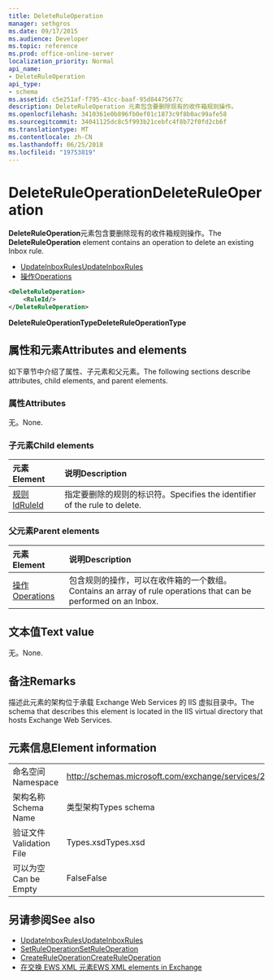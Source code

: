 ```yaml
---
title: DeleteRuleOperation
manager: sethgros
ms.date: 09/17/2015
ms.audience: Developer
ms.topic: reference
ms.prod: office-online-server
localization_priority: Normal
api_name:
- DeleteRuleOperation
api_type:
- schema
ms.assetid: c5e251af-f795-43cc-baaf-95d84475677c
description: DeleteRuleOperation 元素包含要删除现有的收件箱规则操作。
ms.openlocfilehash: 3410361e0b896fb0ef01c1873c9f8b0ac99afe58
ms.sourcegitcommit: 34041125dc8c5f993b21cebfc4f8b72f0fd2cb6f
ms.translationtype: MT
ms.contentlocale: zh-CN
ms.lasthandoff: 06/25/2018
ms.locfileid: "19753819"
---
```

# <a name="deleteruleoperation"></a><span data-ttu-id="b461d-103">DeleteRuleOperation</span><span class="sxs-lookup"><span data-stu-id="b461d-103">DeleteRuleOperation</span></span>

<span data-ttu-id="b461d-104">**DeleteRuleOperation**元素包含要删除现有的收件箱规则操作。</span><span class="sxs-lookup"><span data-stu-id="b461d-104">The **DeleteRuleOperation** element contains an operation to delete an existing Inbox rule.</span></span> 
  
- [<span data-ttu-id="b461d-105">UpdateInboxRules</span><span class="sxs-lookup"><span data-stu-id="b461d-105">UpdateInboxRules</span></span>](updateinboxrules.md)
- [<span data-ttu-id="b461d-106">操作</span><span class="sxs-lookup"><span data-stu-id="b461d-106">Operations</span></span>](operations.md)
  
```XML
<DeleteRuleOperation>
    <RuleId/>
</DeleteRuleOperation>
```

 <span data-ttu-id="b461d-107">**DeleteRuleOperationType**</span><span class="sxs-lookup"><span data-stu-id="b461d-107">**DeleteRuleOperationType**</span></span>
## <a name="attributes-and-elements"></a><span data-ttu-id="b461d-108">属性和元素</span><span class="sxs-lookup"><span data-stu-id="b461d-108">Attributes and elements</span></span>

<span data-ttu-id="b461d-109">如下章节中介绍了属性、子元素和父元素。</span><span class="sxs-lookup"><span data-stu-id="b461d-109">The following sections describe attributes, child elements, and parent elements.</span></span>
  
### <a name="attributes"></a><span data-ttu-id="b461d-110">属性</span><span class="sxs-lookup"><span data-stu-id="b461d-110">Attributes</span></span>

<span data-ttu-id="b461d-111">无。</span><span class="sxs-lookup"><span data-stu-id="b461d-111">None.</span></span>
  
### <a name="child-elements"></a><span data-ttu-id="b461d-112">子元素</span><span class="sxs-lookup"><span data-stu-id="b461d-112">Child elements</span></span>

|<span data-ttu-id="b461d-113">**元素**</span><span class="sxs-lookup"><span data-stu-id="b461d-113">**Element**</span></span>|<span data-ttu-id="b461d-114">**说明**</span><span class="sxs-lookup"><span data-stu-id="b461d-114">**Description**</span></span>|
|:-----|:-----|
|[<span data-ttu-id="b461d-115">规则 Id</span><span class="sxs-lookup"><span data-stu-id="b461d-115">RuleId</span></span>](ruleid.md) <br/> |<span data-ttu-id="b461d-116">指定要删除的规则的标识符。</span><span class="sxs-lookup"><span data-stu-id="b461d-116">Specifies the identifier of the rule to delete.</span></span>  <br/> |
   
### <a name="parent-elements"></a><span data-ttu-id="b461d-117">父元素</span><span class="sxs-lookup"><span data-stu-id="b461d-117">Parent elements</span></span>

|<span data-ttu-id="b461d-118">**元素**</span><span class="sxs-lookup"><span data-stu-id="b461d-118">**Element**</span></span>|<span data-ttu-id="b461d-119">**说明**</span><span class="sxs-lookup"><span data-stu-id="b461d-119">**Description**</span></span>|
|:-----|:-----|
|[<span data-ttu-id="b461d-120">操作</span><span class="sxs-lookup"><span data-stu-id="b461d-120">Operations</span></span>](operations.md) <br/> |<span data-ttu-id="b461d-121">包含规则的操作，可以在收件箱的一个数组。</span><span class="sxs-lookup"><span data-stu-id="b461d-121">Contains an array of rule operations that can be performed on an Inbox.</span></span>  <br/> |
   
## <a name="text-value"></a><span data-ttu-id="b461d-122">文本值</span><span class="sxs-lookup"><span data-stu-id="b461d-122">Text value</span></span>

<span data-ttu-id="b461d-123">无。</span><span class="sxs-lookup"><span data-stu-id="b461d-123">None.</span></span>
  
## <a name="remarks"></a><span data-ttu-id="b461d-124">备注</span><span class="sxs-lookup"><span data-stu-id="b461d-124">Remarks</span></span>

<span data-ttu-id="b461d-125">描述此元素的架构位于承载 Exchange Web Services 的 IIS 虚拟目录中。</span><span class="sxs-lookup"><span data-stu-id="b461d-125">The schema that describes this element is located in the IIS virtual directory that hosts Exchange Web Services.</span></span>
  
## <a name="element-information"></a><span data-ttu-id="b461d-126">元素信息</span><span class="sxs-lookup"><span data-stu-id="b461d-126">Element information</span></span>

|||
|:-----|:-----|
|<span data-ttu-id="b461d-127">命名空间</span><span class="sxs-lookup"><span data-stu-id="b461d-127">Namespace</span></span>  <br/> |http://schemas.microsoft.com/exchange/services/2006/types  <br/> |
|<span data-ttu-id="b461d-128">架构名称</span><span class="sxs-lookup"><span data-stu-id="b461d-128">Schema Name</span></span>  <br/> |<span data-ttu-id="b461d-129">类型架构</span><span class="sxs-lookup"><span data-stu-id="b461d-129">Types schema</span></span>  <br/> |
|<span data-ttu-id="b461d-130">验证文件</span><span class="sxs-lookup"><span data-stu-id="b461d-130">Validation File</span></span>  <br/> |<span data-ttu-id="b461d-131">Types.xsd</span><span class="sxs-lookup"><span data-stu-id="b461d-131">Types.xsd</span></span>  <br/> |
|<span data-ttu-id="b461d-132">可以为空</span><span class="sxs-lookup"><span data-stu-id="b461d-132">Can be Empty</span></span>  <br/> |<span data-ttu-id="b461d-133">False</span><span class="sxs-lookup"><span data-stu-id="b461d-133">False</span></span>  <br/> |
   
## <a name="see-also"></a><span data-ttu-id="b461d-134">另请参阅</span><span class="sxs-lookup"><span data-stu-id="b461d-134">See also</span></span>

- [<span data-ttu-id="b461d-135">UpdateInboxRules</span><span class="sxs-lookup"><span data-stu-id="b461d-135">UpdateInboxRules</span></span>](updateinboxrules.md) 
- [<span data-ttu-id="b461d-136">SetRuleOperation</span><span class="sxs-lookup"><span data-stu-id="b461d-136">SetRuleOperation</span></span>](setruleoperation.md) 
- [<span data-ttu-id="b461d-137">CreateRuleOperation</span><span class="sxs-lookup"><span data-stu-id="b461d-137">CreateRuleOperation</span></span>](createruleoperation.md)
- [<span data-ttu-id="b461d-138">在交换 EWS XML 元素</span><span class="sxs-lookup"><span data-stu-id="b461d-138">EWS XML elements in Exchange</span></span>](ews-xml-elements-in-exchange.md)

